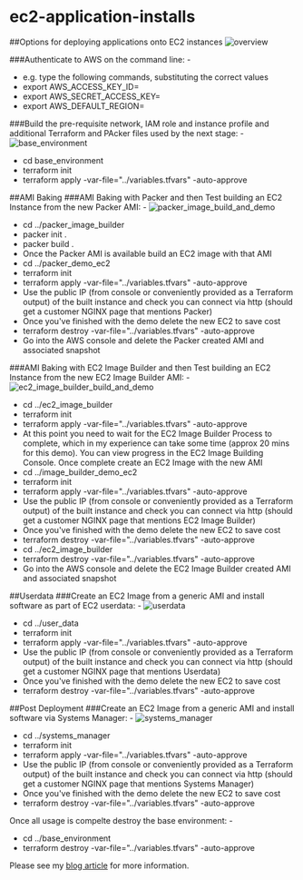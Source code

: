 # ec2-application-installs
##Options for deploying applications onto EC2 instances
![overview](images/overview.jpg)

###Authenticate to AWS on the command line: -
 - e.g. type the following commands, substituting the correct values
 - export AWS_ACCESS_KEY_ID=<Enter your access key>
 - export AWS_SECRET_ACCESS_KEY=<Enter your secret access key>
 - export AWS_DEFAULT_REGION=<Enter your region>


###Build the pre-requisite network, IAM role and instance profile and additional Terraform and PAcker files used by the next stage: -
![base_environment](images/base_environment.jpg)
 - cd base_environment
 - terraform init
 - terraform apply -var-file="../variables.tfvars" -auto-approve

##AMI Baking
###AMI Baking with Packer and then Test building an EC2 Instance from the new Packer AMI: -
![packer_image_build_and_demo](images/packer_image_build_and_demo.jpg)
  - cd ../packer_image_builder
  - packer init .
  - packer build .
  - Once the Packer AMI is available build an EC2 image with that AMI
  - cd ../packer_demo_ec2
  - terraform init
  - terraform apply -var-file="../variables.tfvars" -auto-approve
  - Use the public IP (from console or conveniently provided as a Terraform output) of the built instance and check you can connect via http (should get a customer NGINX page that mentions Packer)
  - Once you've finished with the demo delete the new EC2 to save cost
  - terraform destroy -var-file="../variables.tfvars" -auto-approve
  - Go into the AWS console and delete the Packer created AMI and associated snapshot

###AMI Baking with EC2 Image Builder and then Test building an EC2 Instance from the new EC2 Image Builder AMI: -
![ec2_image_builder_build_and_demo](images/ec2_image_builder_build_and_demo.jpg)
  - cd ../ec2_image_builder
  - terraform init
  - terraform apply -var-file="../variables.tfvars" -auto-approve
  - At this point you need to wait for the EC2 Image Builder Process to complete, which in my experience can take some time (approx 20 mins for this demo).  You can view progress in the EC2 Image Building Console.  Once complete create an EC2 Image with the new AMI
  - cd ../image_builder_demo_ec2
  - terraform init
  - terraform apply -var-file="../variables.tfvars" -auto-approve
  - Use the public IP (from console or conveniently provided as a Terraform output) of the built instance and check you can connect via http (should get a customer NGINX page that mentions EC2 Image Builder)
  - Once you've finished with the demo delete the new EC2 to save cost
  - terraform destroy -var-file="../variables.tfvars" -auto-approve
  - cd ../ec2_image_builder
  - terraform destroy -var-file="../variables.tfvars" -auto-approve
  - Go into the AWS console and delete the EC2 Image Builder created AMI and associated snapshot

##Userdata
###Create an EC2 Image from a generic AMI and install software as part of EC2 userdata: -
  ![userdata](images/userdata.jpg)
  - cd ../user_data
  - terraform init
  - terraform apply -var-file="../variables.tfvars" -auto-approve
  - Use the public IP (from console or conveniently provided as a Terraform output) of the built instance and check you can connect via http (should get a customer NGINX page that mentions Userdata)
  - Once you've finished with the demo delete the new EC2 to save cost
  - terraform destroy -var-file="../variables.tfvars" -auto-approve

##Post Deployment
###Create an EC2 Image from a generic AMI and install software via Systems Manager: -
  ![systems_manager](images/systems_manager.jpg)
  - cd ../systems_manager
  - terraform init
  - terraform apply -var-file="../variables.tfvars" -auto-approve
  - Use the public IP (from console or conveniently provided as a Terraform output) of the built instance and check you can connect via http (should get a customer NGINX page that mentions Systems Manager)
  - Once you've finished with the demo delete the new EC2 to save cost
  - terraform destroy -var-file="../variables.tfvars" -auto-approve

  Once all usage is compelte destroy the base environment: -
   - cd ../base_environment
   - terraform destroy -var-file="../variables.tfvars" -auto-approve

  Please see my [blog article](https://markrosscloud.medium.com/) for more information.